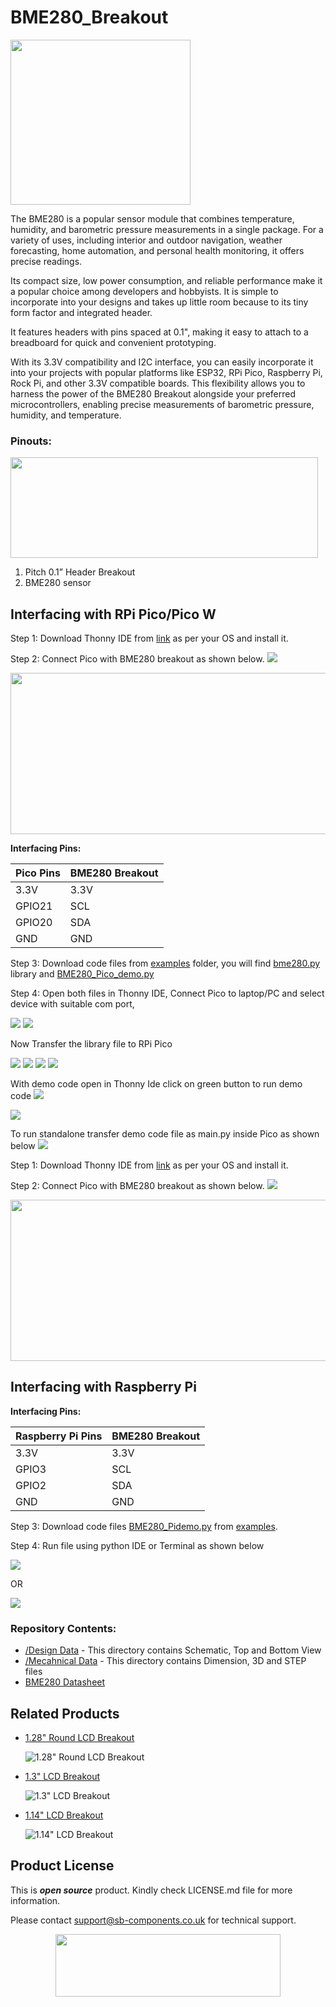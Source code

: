 # BME280_Breakout

<img src="https://github.com/sbcshop/BME280_Breakout/blob/main/images/BME280.jpg" width="288" height="264">

The BME280 is a popular sensor module that combines temperature, humidity, and barometric pressure measurements in a single package. For a variety of uses, including interior and outdoor navigation, weather forecasting, home automation, and personal health monitoring, it offers precise readings.

Its compact size, low power consumption, and reliable performance make it a popular choice among developers and hobbyists. It is simple to incorporate into your designs and takes up little room because to its tiny form factor and integrated header. 

It features headers with pins spaced at 0.1", making it easy to attach to a breadboard for quick and convenient prototyping.

With its 3.3V compatibility and I2C interface, you can easily incorporate it into your projects with popular platforms like ESP32, RPi Pico, Raspberry Pi, Rock Pi, and other 3.3V compatible boards. This flexibility allows you to harness the power of the BME280 Breakout alongside your preferred microcontrollers, enabling precise measurements of barometric pressure, humidity, and temperature.

### Pinouts:
<img src="https://github.com/sbcshop/BME280_Breakout/blob/main/images/BME280%20PINOUT.jpg" width="492" height="161">

1)	Pitch 0.1” Header Breakout
2)	BME280 sensor


## Interfacing with RPi Pico/Pico W
Step 1: Download Thonny IDE from [link](https://thonny.org/) as per your OS and install it.

Step 2: Connect Pico with BME280 breakout as shown below.
<img src="https://github.com/sbcshop/BME280_Breakout/blob/main/images/picow-pinout.svg" width = "" height ="">

<img src="https://github.com/sbcshop/BME280_Breakout/blob/main/images/interfacing_pico_bme280.png" width = "538" height ="258">

**Interfacing Pins:**

| Pico Pins | BME280 Breakout |
|---|---|
3.3V      | 3.3V            |
GPIO21    | SCL             |
GPIO20    | SDA             |
GND       | GND             |


Step 3: Download code files from [examples](https://github.com/sbcshop/BME280_Breakout/tree/main/examples) folder, you will find [bme280.py](https://github.com/sbcshop/BME280_Breakout/blob/main/examples/bme280.py) library and [BME280_Pico_demo.py](https://github.com/sbcshop/BME280_Breakout/blob/main/examples/BME280_Pico_demo.py)

Step 4: Open both files in Thonny IDE, Connect Pico to laptop/PC and select device with suitable com port, 

<img src="https://github.com/sbcshop/BME280_Breakout/blob/main/images/scr1.png">

<img src="https://github.com/sbcshop/BME280_Breakout/blob/main/images/scr2.png">

Now Transfer the library file to RPi Pico 

<img src="https://github.com/sbcshop/BME280_Breakout/blob/main/images/scr3.png">

<img src="https://github.com/sbcshop/BME280_Breakout/blob/main/images/scr4.png">

<img src="https://github.com/sbcshop/BME280_Breakout/blob/main/images/scr5.png">

<img src="https://github.com/sbcshop/BME280_Breakout/blob/main/images/scr6.png">

With demo code open in Thonny Ide click on green button to run demo code 
<img src="https://github.com/sbcshop/BME280_Breakout/blob/main/images/scr7.png">

<img src="https://github.com/sbcshop/BME280_Breakout/blob/main/images/output.png">

To run standalone transfer demo code file as main.py inside Pico as shown below 
<img src="https://github.com/sbcshop/BME280_Breakout/blob/main/images/pico_folderview.png">

Step 1: Download Thonny IDE from [link](https://thonny.org/) as per your OS and install it.

Step 2: Connect Pico with BME280 breakout as shown below.
<img src="https://github.com/sbcshop/BME280_Breakout/blob/main/images/picow-pinout.svg" width = "" height ="">

<img src="https://github.com/sbcshop/BME280_Breakout/blob/main/images/interfacing_pico_bme280.png" width = "538" height ="258">

## Interfacing with Raspberry Pi
**Interfacing Pins:**

| Raspberry Pi Pins | BME280 Breakout |
|---|---|
3.3V     | 3.3V            |
GPIO3    | SCL             |
GPIO2    | SDA             |
GND      | GND             |


Step 3: Download code files [BME280_Pidemo.py](https://github.com/sbcshop/BME280_Breakout/blob/main/examples/BME280_Pidemo.py) from [examples](https://github.com/sbcshop/BME280_Breakout/tree/main/examples).  

Step 4: Run file using python IDE or Terminal as shown below 

<img src="https://github.com/sbcshop/BME280_Breakout/blob/main/images/python_ide_run.png">

OR

<img src="https://github.com/sbcshop/BME280_Breakout/blob/main/images/terminal_code_run.png">


### Repository Contents:
  - [/Design Data](https://github.com/sbcshop/BME280_Breakout/tree/main/Design%20Data) - This directory contains Schematic, Top and Bottom View
  - [/Mecahnical Data](https://github.com/sbcshop/BME280_Breakout/tree/main/Mechanical%20Data) - This directory contains Dimension, 3D and STEP files
  - [BME280 Datasheet](https://github.com/sbcshop/BME280_Breakout/blob/main/Documents/BME280-Datasheet.pdf)

## Related Products
  * [1.28" Round LCD Breakout](https://shop.sb-components.co.uk/products/1-28-round-lcd-breakout?_pos=2&_sid=aa1a4c610&_ss=r) 
   
     ![1.28" Round LCD Breakout](https://cdn.shopify.com/s/files/1/1217/2104/products/01_a58fb20c-7cc7-4908-bfca-549b28c721b6.png?v=1677234693&width=300)   

  * [1.3" LCD Breakout](https://shop.sb-components.co.uk/products/1-3-lcd-breakout?_pos=2&_sid=23eee937e&_ss=r) 
   
     ![1.3" LCD Breakout](https://cdn.shopify.com/s/files/1/1217/2104/products/01_1_a486ba53-c02b-4491-b110-a9b64736ad39.png?v=1677241189&width=300) 
  
  * [1.14" LCD Breakout](https://shop.sb-components.co.uk/products/1-14-inch-lcd-breakout?_pos=1&_sid=8dab247c9&_ss=r) 
   
     ![1.14" LCD Breakout](https://cdn.shopify.com/s/files/1/1217/2104/products/1.14InchLCDBreakout.png?v=1622801461&width=300) 

 
## Product License

This is ***open source*** product. Kindly check LICENSE.md file for more information.

Please contact support@sb-components.co.uk for technical support.
<p align="center">
  <img width="360" height="100" src="https://cdn.shopify.com/s/files/1/1217/2104/files/Logo_sb_component_3.png?v=1666086771&width=300">
</p>
